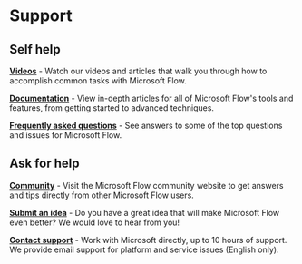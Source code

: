 <properties
	pageTitle="Support | Microsoft Flow"
	description="Get support for Microsoft Flow"
	services=""
	suite="powerapps"
	documentationCenter="na"
	authors="stepsic-microsoft-com"
	manager="erikre"
	editor=""
	tags=""/>

<tags
   ms.service="flow"
   ms.devlang="na"
   ms.topic="article"
   ms.tgt_pltfrm="na"
   ms.workload="na"
   ms.date="04/23/2016"
   ms.author="stepsic"/>

# Support

## Self help

[**Videos**](http://go.microsoft.com/fwlink/?LinkID=786359&clcid=0x409) - Watch our videos and articles that walk you through how to accomplish common tasks with Microsoft Flow.

[**Documentation**](http://go.microsoft.com/fwlink/?LinkID=786358&clcid=0x409) - View in-depth articles for all of Microsoft Flow's tools and features, from getting started to advanced techniques.

[**Frequently asked questions**](http://flow.microsoft.com/documentation/frequently-asked-questions/) - See answers to some of the top questions and issues for Microsoft Flow.

## Ask for help

[**Community**](http://go.microsoft.com/fwlink/?LinkID=787467&clcid=0x409) - Visit the Microsoft Flow community website to get answers and tips directly from other Microsoft Flow users.

[**Submit an idea**](http://go.microsoft.com/fwlink/?LinkID=787474&clcid=0x409) - Do you have a great idea that will make Microsoft Flow even better? We would love to hear from you!

[**Contact support**](http://go.microsoft.com/fwlink/?LinkID=787475&clcid=0x409) - Work with Microsoft directly, up to 10 hours of support. We provide email support for platform and service issues (English only).
